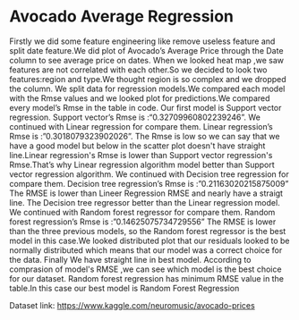 # Avocado Average Regression


Firstly we did some feature engineering like remove useless feature and split date feature.We
did plot of Avocado’s Average Price through the Date column to see average price on dates. When we looked heat map ,we saw features are not correlated with each other.So we decided
to look two features:region and type.We thought region is so complex and we dropped the
column. We split data for regression models.We compared each model with the Rmse values
and we looked plot for predictions.We compared every model’s Rmse in the table in
code. Our first model is Support vector regression. Support vector’s Rmse is :“0.32709960802239246”. We continued with Linear regression for compare them. Linear regression’s Rmse is :”0.3018079323902026”. The Rmse is low so we can say that we have a good model but below in the
scatter plot doesn't have straight line.Linear regression's Rmse is lower than Support
vector regression's Rmse.That’s why Linear regression algorithm model better than
Support vector regression algorithm. We continued with Decision tree regression for compare them. Decision tree regression’s Rmse is :”0.21163020215875009” The RMSE is lower than Lineer Regression RMSE and nearly have a straigt line. The Decision tree regressor better than the Linear regression model. We continued with Random forest regressor for compare them. Random forest regression’s Rmse is :”0.14625075734729556” The RMSE is lower than the three previous models, so the Random forest regressor is
the best model in this case.We looked distributed plot that our residuals looked to be
normally distributed which means that our model was a correct choice for the data. Finally We have straight line in best model. According to comprasion of model's RMSE ,we can see which model is the best
choice for our dataset. Random forest regression has minimum RMSE value in the
table.In this case our best model is Random Forest Regression


Dataset link:  https://www.kaggle.com/neuromusic/avocado-prices

